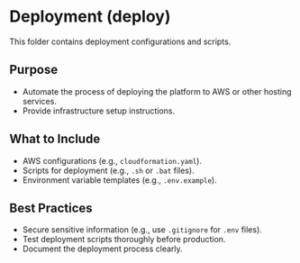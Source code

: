 # Deployment (deploy)

This folder contains deployment configurations and scripts.

## Purpose
- Automate the process of deploying the platform to AWS or other hosting services.
- Provide infrastructure setup instructions.

## What to Include
- AWS configurations (e.g., `cloudformation.yaml`).
- Scripts for deployment (e.g., `.sh` or `.bat` files).
- Environment variable templates (e.g., `.env.example`).

## Best Practices
- Secure sensitive information (e.g., use `.gitignore` for `.env` files).
- Test deployment scripts thoroughly before production.
- Document the deployment process clearly.
